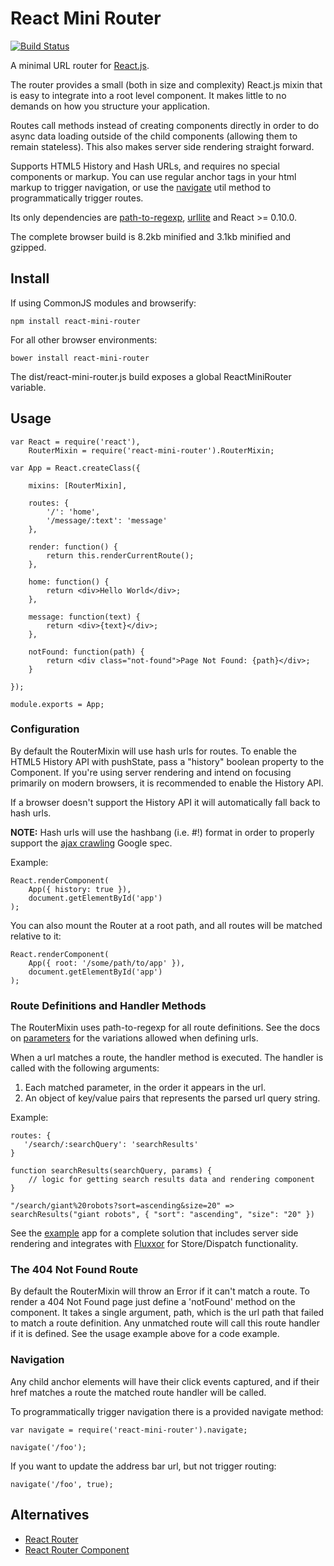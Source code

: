 # React Mini Router

[![Build Status](https://travis-ci.org/larrymyers/react-mini-router.svg?branch=master)](https://travis-ci.org/larrymyers/react-mini-router)

A minimal URL router for [React.js](http://facebook.github.io/react/).

The router provides a small (both in size and complexity) React.js mixin that is easy to integrate
into a root level component. It makes little to no demands on how you structure your application.

Routes call methods instead of creating components directly in order to do async data loading outside of
the child components (allowing them to remain stateless). This also makes server side rendering straight forward.

Supports HTML5 History and Hash URLs, and requires no special components or markup. You can use
regular anchor tags in your html markup to trigger navigation, or use the [navigate](./lib/navigate.js)
util method to programmatically trigger routes. 

Its only dependencies are [path-to-regexp](https://github.com/component/path-to-regexp),
[urllite](https://github.com/hzdg/urllite.js) and React >= 0.10.0.

The complete browser build is 8.2kb minified and 3.1kb minified and gzipped.

## Install

If using CommonJS modules and browserify:

    npm install react-mini-router

For all other browser environments:

    bower install react-mini-router

The dist/react-mini-router.js build exposes a global ReactMiniRouter variable.

## Usage

    var React = require('react'),
        RouterMixin = require('react-mini-router').RouterMixin;

    var App = React.createClass({

        mixins: [RouterMixin],

        routes: {
            '/': 'home',
            '/message/:text': 'message'
        },

        render: function() {
            return this.renderCurrentRoute();
        },

        home: function() {
            return <div>Hello World</div>;
        },

        message: function(text) {
            return <div>{text}</div>;
        },

        notFound: function(path) {
            return <div class="not-found">Page Not Found: {path}</div>;
        }

    });

    module.exports = App;

### Configuration

By default the RouterMixin will use hash urls for routes. To enable the HTML5 History API
with pushState, pass a "history" boolean property to the Component. If you're using server rendering
and intend on focusing primarily on modern browsers, it is recommended to enable the History API.

If a browser doesn't support the History API it will automatically fall back to hash urls.

**NOTE:**  Hash urls will use the hashbang (i.e. #!) format in order to properly support
the [ajax crawling](https://developers.google.com/webmasters/ajax-crawling/) Google spec.

Example:

    React.renderComponent(
        App({ history: true }),
        document.getElementById('app')
    );

You can also mount the Router at a root path, and all routes will be matched relative to it:

    React.renderComponent(
        App({ root: '/some/path/to/app' }),
        document.getElementById('app')
    );

### Route Definitions and Handler Methods

The RouterMixin uses path-to-regexp for all route definitions. See the docs on [parameters](https://github.com/component/path-to-regexp#parameters)
for the variations allowed when defining urls.

When a url matches a route, the handler method is executed. The handler is called with the following arguments:

1. Each matched parameter, in the order it appears in the url.
2. An object of key/value pairs that represents the parsed url query string.

Example:

    routes: {
       '/search/:searchQuery': 'searchResults'
    }

    function searchResults(searchQuery, params) {
        // logic for getting search results data and rendering component
    }

    "/search/giant%20robots?sort=ascending&size=20" => searchResults("giant robots", { "sort": "ascending", "size": "20" })

See the [example](./example) app for a complete solution that includes server side rendering 
and integrates with [Fluxxor](https://github.com/BinaryMuse/fluxxor) for Store/Dispatch functionality.

### The 404 Not Found Route

By default the RouterMixin will throw an Error if it can't match a route. To render a 404 Not Found
page just define a 'notFound' method on the component. It takes a single argument, path, which is
the url path that failed to match a route definition. Any unmatched route will call this route handler
if it is defined. See the usage example above for a code example.

### Navigation

Any child anchor elements will have their click events captured, and if their href matches a route
the matched route handler will be called.

To programmatically trigger navigation there is a provided navigate method:

    var navigate = require('react-mini-router').navigate;

    navigate('/foo');

If you want to update the address bar url, but not trigger routing:

    navigate('/foo', true);

## Alternatives

* [React Router](https://github.com/rackt/react-router)
* [React Router Component](https://github.com/andreypopp/react-router-component)

